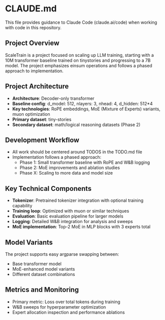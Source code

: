 # CLAUDE.md

This file provides guidance to Claude Code (claude.ai/code) when working with code in this repository.

## Project Overview
ScaleTrain is a project focused on scaling up LLM training, starting with a 10M transformer baseline trained on tinystories and progressing to a 7B model. The project emphasizes einsum operations and follows a phased approach to implementation.

## Project Architecture
- **Architecture**: Decoder-only transformer 
- **Baseline config**: d_model: 512, nlayers: 3, nhead: 4, d_hidden: 512*4
- **Key technologies**: RoPE embeddings, MoE (Mixture of Experts) variants, muon optimization
- **Primary dataset**: tiny-stories
- **Secondary dataset**: math/logical reasoning datasets (Phase 2)

## Development Workflow
- All work should be centered around TODOS in the TODO.md file
- Implementation follows a phased approach:
  - Phase 1: Small transformer baseline with RoPE and W&B logging
  - Phase 2: MoE improvements and ablation studies
  - Phase X: Scaling to more data and model size

## Key Technical Components
- **Tokenizer**: Pretrained tokenizer integration with optional training capability
- **Training loop**: Optimized with muon or similar techniques
- **Evaluation**: Basic evaluation pipeline for larger models
- **Logging**: Detailed W&B integration for analysis and sweeps
- **MoE implementation**: Top-2 MoE in MLP blocks with 3 experts total

## Model Variants
The project supports easy argparse swapping between:
- Base transformer model
- MoE-enhanced model variants
- Different dataset combinations

## Metrics and Monitoring
- Primary metric: Loss over total tokens during training
- W&B sweeps for hyperparameter optimization
- Expert allocation inspection and performance ablations